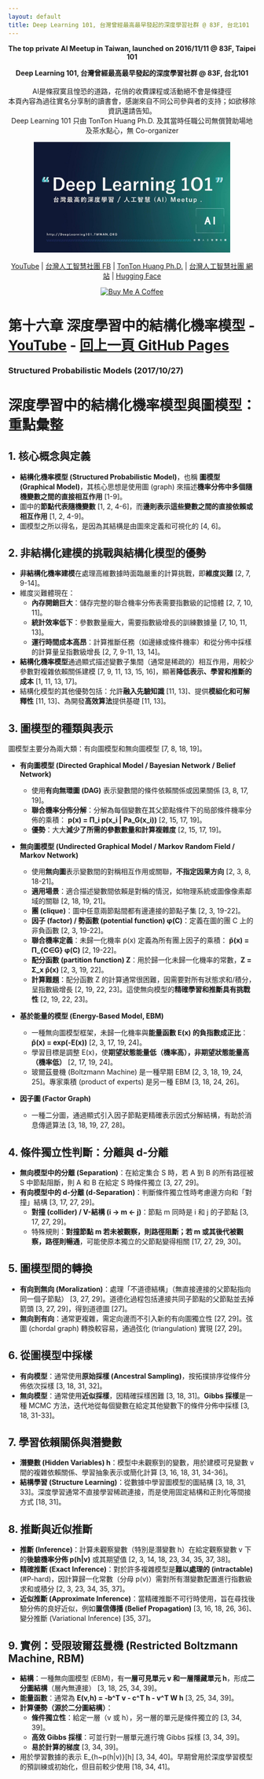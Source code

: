 ```yaml
---
layout: default
title: Deep Learning 101, 台灣曾經最高最早發起的深度學習社群 @ 83F, 台北101
---
```


<p align="center">
  <strong>The top private AI Meetup in Taiwan, launched on 2016/11/11 @ 83F, Taipei 101</strong>
</p>
<p align="center">
  <strong>Deep Learning 101, 台灣曾經最高最早發起的深度學習社群 @ 83F, 台北101</strong><br><br>
  AI是條寂寞且惶恐的道路，花俏的收費課程或活動絕不會是條捷徑<br>
  本頁內容為過往實名分享制的讀書會，感謝來自不同公司參與者的支持；如欲移除資訊還請告知。<br>
  Deep Learning 101 只由 TonTon Huang Ph.D. 及其當時任職公司無償贊助場地及茶水點心，無 Co-organizer<br>
</p>  
<p align="center">
  <a href="https://huggingface.co/spaces/DeepLearning101/Deep-Learning-101-FAQ" target="_blank">
    <img src="https://github.com/Deep-Learning-101/.github/blob/main/images/DeepLearning101.JPG?raw=true" alt="Deep Learning 101" width="400">
  </a>
</p>
<p align="center">
  <a href="https://www.youtube.com/@DeepLearning101">YouTube</a> |
  <a href="https://www.facebook.com/groups/525579498272187/">台灣人工智慧社團 FB</a> |
  <a href="https://www.twman.org/">TonTon Huang Ph.D.</a> |  
  <a href="http://DeepLearning101.TWMAN.ORG">台灣人工智慧社團 網站</a> |
  <a href="https://huggingface.co/DeepLearning101">Hugging Face</a>
</p>
<p align="center">
<a href="https://www.buymeacoffee.com/DeepLearning101" target="_blank"><img src="https://cdn.buymeacoffee.com/buttons/v2/default-red.png" alt="Buy Me A Coffee" style="height: 60px !important;width: 217px !important;" ></a>
</p>

# 第十六章 深度學習中的結構化機率模型  - [YouTube](https://www.youtube.com/watch?v=n0rBS3sAqI0) - <a href="https://deep-learning-101.github.io/">回上一頁 GitHub Pages</a>

### Structured Probabilistic Models (2017/10/27)

# 深度學習中的結構化機率模型與圖模型：重點彙整

## 1. 核心概念與定義

*   **結構化機率模型 (Structured Probabilistic Model)**，也稱 **圖模型 (Graphical Model)**，其核心思想是使用圖 (graph) 來描述**機率分佈中多個隨機變數之間的直接相互作用** [1-9]。
*   圖中的**節點代表隨機變數** [1, 2, 4-6]，而**邊則表示這些變數之間的直接依賴或相互作用** [1, 2, 4-9]。
*   圖模型之所以得名，是因為其結構是由圖來定義和可視化的 [4, 6]。

## 2. 非結構化建模的挑戰與結構化模型的優勢

*   **非結構化機率建模**在處理高維數據時面臨嚴重的計算挑戰，即**維度災難** [2, 7, 9-14]。
*   維度災難體現在：
    *   **內存開銷巨大**：儲存完整的聯合機率分佈表需要指數級的記憶體 [2, 7, 10, 11]。
    *   **統計效率低下**：參數數量龐大，需要指數級增長的訓練數據量 [7, 10, 11, 13]。
    *   **運行時間成本高昂**：計算推斷任務（如邊緣或條件機率）和從分佈中採樣的計算量呈指數級增長 [2, 7, 9-11, 13, 14]。
*   **結構化機率模型**通過顯式描述變數子集間（通常是稀疏的）相互作用，用較少參數對複雜依賴關係建模 [7, 9, 11, 13, 15, 16]，顯著**降低表示、學習和推斷的成本** [1, 11, 13, 17]。
*   結構化模型的其他優勢包括：允許**融入先驗知識** [11, 13]、提供**模組化和可解釋性** [11, 13]、為開發**高效算法**提供基礎 [11, 13]。

## 3. 圖模型的種類與表示

圖模型主要分為兩大類：有向圖模型和無向圖模型 [7, 8, 18, 19]。

*   **有向圖模型 (Directed Graphical Model / Bayesian Network / Belief Network)**
    *   使用**有向無環圖 (DAG)** 表示變數間的條件依賴關係或因果關係 [3, 8, 17, 19]。
    *   **聯合機率分佈分解**：分解為每個變數在其父節點條件下的局部條件機率分佈的乘積： **p(x) = Π_i p(x_i | Pa_G(x_i))** [2, 15, 17, 19]。
    *   **優勢**：大大**減少了所需的參數數量和計算複雜度** [2, 15, 17, 19]。

*   **無向圖模型 (Undirected Graphical Model / Markov Random Field / Markov Network)**
    *   使用**無向圖**表示變數間的對稱相互作用或關聯，**不指定因果方向** [2, 3, 8, 18-21]。
    *   **適用場景**：適合描述變數間依賴是對稱的情況，如物理系統或圖像像素鄰域的關聯 [2, 18, 19, 21]。
    *   **團 (clique)**：圖中任意兩節點間都有邊連接的節點子集 [2, 3, 19-22]。
    *   **因子 (factor) / 勢函數 (potential function) φ(C)**：定義在圖的團 C 上的非負函數 [2, 3, 19-22]。
    *   **聯合機率定義**：未歸一化機率 p̃(x) 定義為所有團上因子的乘積： **p̃(x) = Π_{C∈G} φ(C)** [2, 19-22]。
    *   **配分函數 (partition function) Z**：用於歸一化未歸一化機率的常數，**Z = Σ_x p̃(x)** [2, 3, 19, 22]。
    *   **計算難題**：配分函數 Z 的計算通常很困難，因需要對所有狀態求和/積分，呈指數級增長 [2, 19, 22, 23]。這使無向模型的**精確學習和推斷具有挑戰性** [2, 19, 22, 23]。

*   **基於能量的模型 (Energy-Based Model, EBM)**
    *   一種無向圖模型框架，未歸一化機率與**能量函數 E(x) 的負指數成正比**： **p̃(x) = exp(-E(x))** [2, 3, 17, 19, 24]。
    *   學習目標是調整 E(x)，使**期望狀態能量低（機率高），非期望狀態能量高（機率低）** [2, 17, 19, 24]。
    *   玻爾茲曼機 (Boltzmann Machine) 是一種早期 EBM [2, 3, 18, 19, 24, 25]。專家乘積 (product of experts) 是另一種 EBM [3, 18, 24, 26]。

*   **因子圖 (Factor Graph)**
    *   一種二分圖，通過顯式引入因子節點更精確表示因式分解結構，有助於消息傳遞算法 [3, 18, 19, 27, 28]。

## 4. 條件獨立性判斷：分離與 d-分離

*   **無向模型中的分離 (Separation)**：在給定集合 S 時，若 A 到 B 的所有路徑被 S 中節點阻斷，則 A 和 B 在給定 S 時條件獨立 [3, 27, 29]。
*   **有向模型中的 d-分離 (d-Separation)**：判斷條件獨立性時考慮邊方向和「對撞」結構 [3, 17, 27, 29]。
    *   **對撞 (collider) / V-結構 (i → m ← j)**：節點 m 同時是 i 和 j 的子節點 [3, 17, 27, 29]。
    *   特殊規則：**對撞節點 m 若未被觀察，則路徑阻斷；若 m 或其後代被觀察，路徑則暢通**，可能使原本獨立的父節點變得相關 [17, 27, 29, 30]。

## 5. 圖模型間的轉換

*   **有向到無向 (Moralization)**：處理「不道德結構」（無直接連接的父節點指向同一個子節點） [3, 27, 29]。道德化過程包括連接共同子節點的父節點並去掉箭頭 [3, 27, 29]，得到道德圖 [27]。
*   **無向到有向**：通常更複雜，需定向邊而不引入新的有向圖獨立性 [27, 29]。弦圖 (chordal graph) 轉換較容易，通過弦化 (triangulation) 實現 [27, 29]。

## 6. 從圖模型中採樣

*   **有向模型**：通常使用**原始採樣 (Ancestral Sampling)**，按拓撲排序從條件分佈依次採樣 [3, 18, 31, 32]。
*   **無向模型**：通常使用**近似採樣**，因精確採樣困難 [3, 18, 31]。**Gibbs 採樣**是一種 MCMC 方法，迭代地從每個變數在給定其他變數下的條件分佈中採樣 [3, 18, 31-33]。

## 7. 學習依賴關係與潛變數

*   **潛變數 (Hidden Variables) h**：模型中未觀察到的變數，用於建模可見變數 v 間的複雜依賴關係、學習抽象表示或簡化計算 [3, 16, 18, 31, 34-36]。
*   **結構學習 (Structure Learning)**：從數據中學習圖模型的圖結構 [3, 18, 31, 33]。深度學習通常不直接學習稀疏連接，而是使用固定結構和正則化等間接方式 [18, 31]。

## 8. 推斷與近似推斷

*   **推斷 (Inference)**：計算未觀察變數（特別是潛變數 h）在給定觀察變數 v 下的**後驗機率分佈 p(h|v)** 或其期望值 [2, 3, 14, 18, 23, 34, 35, 37, 38]。
*   **精確推斷 (Exact Inference)**：對於許多複雜模型是**難以處理的 (intractable)** (#P-hard)，因計算歸一化常數（分母 p(v)）需對所有潛變數配置進行指數級求和或積分 [2, 3, 23, 34, 35, 37]。
*   **近似推斷 (Approximate Inference)**：當精確推斷不可行時使用，旨在尋找後驗分佈的良好近似，例如**置信傳播 (Belief Propagation)** [3, 16, 18, 26, 36]、變分推斷 (Variational Inference) [35, 37]。

## 9. 實例：受限玻爾茲曼機 (Restricted Boltzmann Machine, RBM)

*   **結構**：一種無向圖模型 (EBM)，有**一層可見單元 v 和一層隱藏單元 h**，形成**二分圖結構**（層內無連接） [3, 18, 25, 34, 39]。
*   **能量函數**：通常為 **E(v,h) = -b^T v - c^T h - v^T W h** [3, 25, 34, 39]。
*   **計算優勢（源於二分圖結構）**：
    *   **條件獨立性**：給定一層（v 或 h），另一層的單元是條件獨立的 [3, 34, 39]。
    *   **高效 Gibbs 採樣**：可並行對一層單元進行塊 Gibbs 採樣 [3, 34, 39]。
    *   **易於計算的梯度** [3, 34, 39]。
*   用於學習數據的表示 E_{h~p(h|v)}[h] [3, 34, 40]。早期曾用於深度學習模型的預訓練或初始化，但目前較少使用 [18, 34, 41]。
